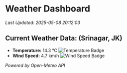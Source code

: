
# Weather Dashboard

_Last Updated: 2025-05-08 20:12:03_

## Current Weather Data: (Srinagar, JK)
- **Temperature:** 14.3 °C ![Temperature Badge](https://img.shields.io/badge/Temperature-Low%20Temp-blue)
- **Wind Speed:** 4.7 km/h ![Wind Speed Badge](https://img.shields.io/badge/Wind%20Speed-Light%20Wind-blue)

*Powered by Open-Meteo API*
